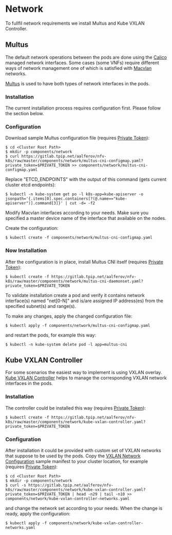 # Network

To fullfil network requirements we install Multus and Kube VXLAN Controller.

## Multus

The default network operations between the pods are done using the [Calico]
managed network interfaces. Some cases (some VNFs) require different ways of
network management one of which is satisfied with [Macvlan] networks.

[Multus] is used to have both types of network interfaces in the pods.

### Installation

The current installation process requires configuration first. Please follow
the section below.

### Configuration

Download sample Multus configuration file (requires [Private Token]):

```
$ cd <Cluster Root Path>
$ mkdir -p components/network
$ curl https://gitlab.tpip.net/aalferov/nfv-k8s/raw/master/components/network/multus-cni-configmap.yaml?private_token=$PRIVATE_TOKEN >> components/network/multus-cni-configmap.yaml
```

Replace "ETCD_ENDPOINTS" with the output of this command (gets current cluster
etcd endpoints):

```
$ kubectl -n kube-system get po -l k8s-app=kube-apiserver -o jsonpath='{.items[0].spec.containers[?(@.name=="kube-apiserver")].command[3]}' | cut -d= -f2
```

Modify Macvlan interfaces according to your needs. Make sure you specified
a master device name of the interface that available on the nodes.

Create the configuration:

```
$ kubectl create -f components/network/multus-cni-configmap.yaml
```

### Now Installation

After the configuration is in place, install Multus CNI itself
(requires [Private Token]):

```
$ kubectl create -f https://gitlab.tpip.net/aalferov/nfv-k8s/raw/master/components/network/multus-cni-daemonset.yaml?private_token=$PRIVATE_TOKEN
```

To validate installation create a pod and verify it contains network
interface(s) named "net[0-N]" and is/are assigned IP address(es) from the
specified subnet(s) and range(s).

To make any changes, apply the changed configuration file:

```
$ kubectl apply -f components/network/multus-cni-configmap.yaml
```

and restart the pods, for example this way:

```
$ kubectl -n kube-system delete pod -l app=multus-cni
```

## Kube VXLAN Controller

For some scenarios the easiest way to implement is using VXLAN overlay. [Kube
VXLAN Controller] helps to manage the corresponding VXLAN network interfaces in
the pods.

### Installation

The controller could be installed this way (requires [Private Token]):

```
$ kubectl create -f https://gitlab.tpip.net/aalferov/nfv-k8s/raw/master/components/network/kube-vxlan-controller.yaml?private_token=$PRIVATE_TOKEN
```

### Configuration

After installation it could be provided with custom set of VXLAN networks that
suppose to be used by the pods. Copy the [VXLAN Network Configuration] sample
manifest to your cluster location, for example (requires [Private Token]):

```
$ cd <Cluster Root Path>
$ mkdir -p components/network
$ curl -s https://gitlab.tpip.net/aalferov/nfv-k8s/raw/master/components/network/kube-vxlan-controller.yaml?private_token=$PRIVATE_TOKEN | head -n29 | tail -n10 >> components/network/kube-vxlan-controller-networks.yaml
```

and change the network set according to your needs. When the change is ready,
apply the configuration:

```
$ kubectl apply -f components/network/kube-vxlan-controller-networks.yaml
```

<!-- Links -->

[Calico]: https://www.projectcalico.org
[Multus]: https://github.com/intel/multus-cni
[Macvlan]: https://docs.docker.com/network/macvlan
[Kube VXLAN Controller]: http://github.com/openvnf/kube-vxlan-controller

[VXLAN Network Configuration]: ../../components/network/kube-vxlan-controller.yaml#L20-29

[Private Token]: ../gitlab_private_token.md
